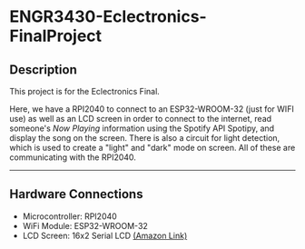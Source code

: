 # ENGR3430-Eclectronics-FinalProject

## Description

This project is for the Eclectronics Final.

Here, we have a RPI2040 to connect to an ESP32-WROOM-32 (just for WIFI use) as well as an LCD screen in order to  connect to the internet, read someone's *Now Playing* information using the Spotify API Spotipy, and display the song on the screen. There is also a circuit for light detection, which is used to create a "light" and "dark" mode on screen. All of these are communicating with the RPI2040.


----
## Hardware Connections

* Microcontroller: RPI2040
* WiFi Module: ESP32-WROOM-32
* LCD Screen: 16x2 Serial LCD [(Amazon Link)](https://www.amazon.com/HiLetgo-HD44780-I2C1602-Interface-Backlight/dp/B07W5KC65S)
